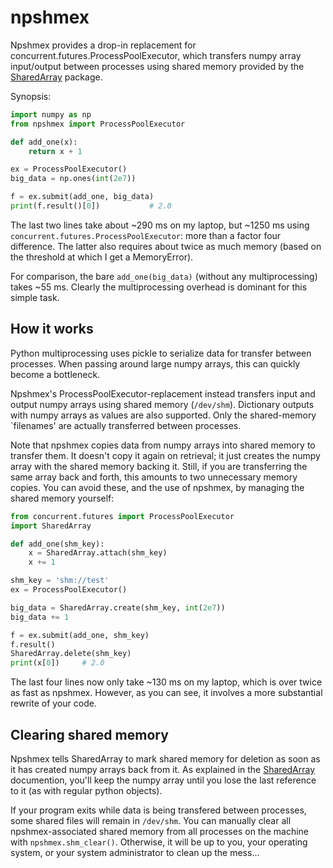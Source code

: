 npshmex
=======

Npshmex provides a drop-in replacement for concurrent.futures.ProcessPoolExecutor,
which transfers numpy array input/output between processes using shared memory
provided by the [SharedArray](https://gitlab.com/tenzing/shared-array) package.

Synopsis:
```python
import numpy as np
from npshmex import ProcessPoolExecutor

def add_one(x):
    return x + 1

ex = ProcessPoolExecutor()
big_data = np.ones(int(2e7))

f = ex.submit(add_one, big_data)
print(f.result()[0])           # 2.0
```
The last two lines take about ~290 ms on my laptop, but ~1250 ms using 
`concurrent.futures.ProcessPoolExecutor`: more than a factor four difference.
The latter also requires about twice as much memory (based on the threshold at 
which I get a MemoryError). 

For comparison, the bare `add_one(big_data)` (without any multiprocessing) takes ~55 ms.
Clearly the multiprocessing overhead is dominant for this simple task. 

How it works
--------------

Python multiprocessing uses pickle to serialize data for transfer between processes.
When passing around large numpy arrays, this can quickly become a bottleneck. 

Npshmex's ProcessPoolExecutor-replacement instead transfers input and output numpy arrays
using shared memory (`/dev/shm`). 
Dictionary outputs with numpy arrays as values are also supported.
Only the shared-memory `filenames' are actually transferred between processes.

Note that npshmex copies data from numpy arrays into shared memory
to transfer them. It doesn't copy it again on retrieval; it just creates the
numpy array with the shared memory backing it.
Still, if you are transferring the same array back and forth, 
this amounts to two unnecessary memory copies.
You can avoid these, and the use of npshmex, by managing the shared memory yourself:
```python
from concurrent.futures import ProcessPoolExecutor
import SharedArray

def add_one(shm_key):
    x = SharedArray.attach(shm_key)    
    x += 1

shm_key = 'shm://test'
ex = ProcessPoolExecutor()

big_data = SharedArray.create(shm_key, int(2e7))
big_data += 1

f = ex.submit(add_one, shm_key)
f.result()
SharedArray.delete(shm_key)
print(x[0])     # 2.0
```
The last four lines now only take ~130 ms on my laptop, which is over
twice as fast as npshmex. However, as you can see, it involves 
a more substantial rewrite of your code.


Clearing shared memory
------------------------

Npshmex tells SharedArray to mark shared memory for deletion as soon as it has created
numpy arrays back from it. As explained in the 
[SharedArray](https://gitlab.com/tenzing/shared-array) documention, 
you'll keep the numpy array until you lose the last reference to it 
(as with regular python objects).

If your program exits while data is being transfered between processes, 
some shared files will remain in `/dev/shm`. You can manually clear all npshmex-associated
shared memory from all processes on the machine with `npshmex.shm_clear()`. 
Otherwise, it will be up to you, your operating system, or your system administrator
to clean up the mess...